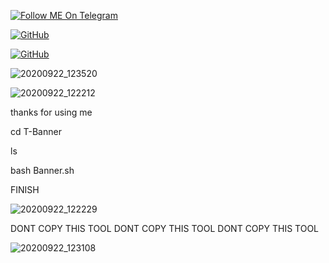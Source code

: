 <a href="https://telegram.im/@H3LLO_H4CK3R"><img title="Follow ME On Telegram" src="https://img.shields.io/badge/Follow Me On Telegram-black?style=for-the-badge&logo=Telegram"></a>

[![GitHub](https://img.shields.io/badge/Github-181717?style=flat-square&logo=github&link=https://github.com/H3LLO-H4CK3R-2)](https://github.com/H3LLO-H4CK3R-2)


[![GitHub](https://img.shields.io/badge/MyRepositories-181717?style=flat-square&logo=github&link=https://github.com/H3LLO-H4CK3R-2?tab=repositories)](https://github.com/H3LLO-H4CK3R-2?tab=repositories)



![20200922_123520](https://user-images.githubusercontent.com/68962528/93852690-1c838580-fcd0-11ea-9816-bb8ec673bc89.jpg)






![20200922_122212](https://user-images.githubusercontent.com/68962528/93851754-58b5e680-fcce-11ea-8f3a-722f1e6cfbe2.jpg)


thanks for using me

cd T-Banner

ls

bash Banner.sh

FINISH 


![20200922_122229](https://user-images.githubusercontent.com/68962528/93851846-8438d100-fcce-11ea-8f93-9d7a12e6a047.jpg)


DONT COPY THIS TOOL 
DONT COPY THIS TOOL 
DONT COPY THIS TOOL 


![20200922_123108](https://user-images.githubusercontent.com/68962528/93852370-8a7b7d00-fccf-11ea-9440-57345980de10.jpg)
